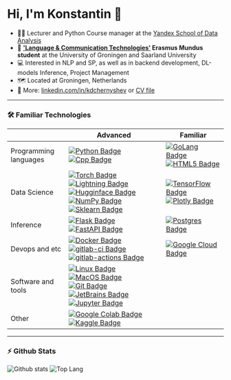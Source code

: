 # Hi, I'm Konstantin 👋

<!-- - 💼 Data Science at EPAM -->
- 👨‍🏫 Lecturer and Python Course manager at the [Yandex School of Data Analysis](https://academy.yandex.com/dataschool/)
- 📄 **['Language & Communication Technologies'](https://lct-master.org/) Erasmus Mundus student** at the University of Groningen and Saarland University
- 💻 Interested in NLP and SP, as well as in backend development, DL-models Inference, Project Management
- 🗺️ Located at Groningen, Netherlands
- 📝 More: [linkedin.com/in/kdchernyshev](https://www.linkedin.com/in/kdchernyshev/) or [CV file](https://github.com/k4black/k4black/blob/main/Chernyshev_CV_anonimized.pdf)

---

### 🛠️ Familiar Technologies


<!-- https://github.com/Ileriayo/markdown-badges -->
|                       | Advanced             | Familiar             |
|-----------------------|----------------------|----------------------|
| Programming languages | [![Python Badge](https://img.shields.io/badge/-Python-black?style=flat&logo=Python&logoColor=white)]() [![Cpp Badge](https://img.shields.io/badge/-C%2B%2B-black?style=flat&logo=c%2B%2B&logoColor=white)]() |  [![GoLang Badge](https://img.shields.io/badge/-GoLang-black?style=flat&logo=go&logoColor=white)]() [![HTML5 Badge](https://img.shields.io/badge/-HTML5-black?style=flat&logo=HTML5&logoColor=white)]()                                                                                                                                                                                                                                                                                                                                                                                                                                                                                                                                                                                                                                                                                         |
| Data Science          | [![Torch Badge](https://img.shields.io/badge/-PyTorch-black?style=flat&logo=PyTorch&logoColor=white)]() [![Lightning Badge](https://img.shields.io/badge/-PyTorch%20Lightning-black?style=flat&logo=PyTorch-Lightning&logoColor=white)]() [![Hugginface Badge](https://img.shields.io/badge/-Huggingface-black?style=flat&logo=Huggingface&logoColor=white)]() [![NumPy Badge](https://img.shields.io/badge/-NumPy-black?style=flat&logo=NumPy&logoColor=white)]() [![Sklearn Badge](https://img.shields.io/badge/-Sklearn-black?style=flat&logo=scikit-learn&logoColor=white)]() | [![TensorFlow Badge](https://img.shields.io/badge/-TensorFlow-black?style=flat&logo=TensorFlow&logoColor=white)]() [![Plotly Badge](https://img.shields.io/badge/-Plotly-black?style=flat&logo=Plotly&logoColor=white)]() |
| Inference             | [![Flask Badge](https://img.shields.io/badge/-Flask-black?style=flat&logo=Flask&logoColor=white)]() [![FastAPI Badge](https://img.shields.io/badge/-FastAPI-black?style=flat&logo=FastAPI&logoColor=white)]() | [![Postgres Badge](https://img.shields.io/badge/-Postgres-black?style=flat&logo=postgresql&logoColor=white)]()  |
| Devops and etc        | [![Docker Badge](https://img.shields.io/badge/-Docker-black?style=flat&logo=Docker&logoColor=white)]() [![gitlab-ci Badge](https://img.shields.io/badge/-GitLab%20CI-black?style=flat&logo=gitlab&logoColor=white)]() [![gitlab-actions Badge](https://img.shields.io/badge/-GitHub%20Actions-black?style=flat&logo=github&logoColor=white)]()   |  [![Google Cloud Badge](https://img.shields.io/badge/-Google%20Cloud-black?style=flat&logo=google-cloud&logoColor=white)]()                                                                                                                                                                                                                                                                                                                                                                                                                                                                                                                                                                                                                                                         |
| Software and tools    | [![Linux Badge](https://img.shields.io/badge/-Linux-black?style=flat&logo=Linux&logoColor=white)]() [![MacOS Badge](https://img.shields.io/badge/-MacOS-black?style=flat&logo=MacOS&logoColor=white)]() [![Git Badge](https://img.shields.io/badge/-Git-black?style=flat&logo=Git&logoColor=white)]() [![JetBrains Badge](https://img.shields.io/badge/-JetBrains-black?style=flat&logo=JetBrains&logoColor=white)]() [![Jupyter Badge](https://img.shields.io/badge/-Jupyter-black?style=flat&logo=Jupyter&logoColor=white)]()   |                                                                                                                                                                                                                                                                                                                                                                   |
| Other                 | [![Google Colab Badge](https://img.shields.io/badge/-GoogleColab-black?style=flat&logo=GoogleColab&logoColor=white)]() [![Kaggle Badge](https://img.shields.io/badge/-Kaggle-black?style=flat&logo=Kaggle&logoColor=white)]()  |                                                                                                                                                                                                                                                                                                                                                                                                                                                                                                                                                                                                                                                                                                                                                                             |



<!-- ---

### 🖥️ Major Projects

| Year | Title | Technologies |
| --- | --- | --- |
| 2021 | [Dataflow pipelines inference framework]() | [![Python Badge](https://img.shields.io/badge/-Python-black?style=flat&logo=Python&logoColor=white)]() [![FastAPI Badge](https://img.shields.io/badge/-FastAPI-black?style=flat&logo=FastAPI&logoColor=white)]() ||
| 2021 | [FastAPI extension for JWT auth](https://github.com/k4black/fastapi-jwt) | [![Python Badge](https://img.shields.io/badge/-Python-black?style=flat&logo=Python&logoColor=white)]() [![FastAPI Badge](https://img.shields.io/badge/-FastAPI-black?style=flat&logo=FastAPI&logoColor=white)]() |
| 2019 | [Kaggle pipelines lib]() | [![Python Badge](https://img.shields.io/badge/-Python-black?style=flat&logo=Python&logoColor=white)]() [![Pandas Badge](https://img.shields.io/badge/-Pandas-black?style=flat&logo=pandas&logoColor=white)]() [![Sklearn Badge](https://img.shields.io/badge/-Sklearn-black?style=flat&logo=scikit-learn&logoColor=white)]() |
| 2018 | [iHSE: app for summer educational camp]() | [![Flask Badge](https://img.shields.io/badge/-Flask-black?style=flat&logo=Flask&logoColor=white)]() [![HTML5 Badge](https://img.shields.io/badge/-HTML5-black?style=flat&logo=HTML5&logoColor=white)]() |
| 2016 | [Wierd story: android puzzle game]() | [![Java Badge](https://img.shields.io/badge/-Java-black?style=flat&logo=Java&logoColor=white)]() [![Java Badge](https://img.shields.io/badge/-Android-black?style=flat&logo=Android&logoColor=white)]() | -->


---

### ⚡ Github Stats

![Github stats](https://github-readme-stats.vercel.app/api?username=k4black&show_icons=true&count_private=true&hide_rank=true&line_height=24&hide=issues&custom_title=GitHub%20Stats)
![Top Lang](https://github-readme-stats.vercel.app/api/top-langs/?username=k4black&layout=compact&count_private=true&hide=Jupyter%20Notebook)


